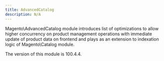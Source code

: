 ```yaml
---
title: AdvancedCatalog
description: N/A
---
```


Magento\AdvancedCatalog module introduces list of optimizations to allow higher concurrency on product management
operations with immediate update of product data on frontend and plays as an extension to indexation logic of
Magento\Catalog module.

<InlineAlert slots="text" />
The version of this module is 100.4.4.
